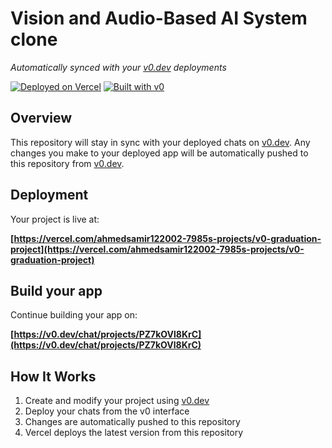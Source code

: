 # Vision and Audio-Based AI System clone

*Automatically synced with your [v0.dev](https://v0.dev) deployments*

[![Deployed on Vercel](https://img.shields.io/badge/Deployed%20on-Vercel-black?style=for-the-badge&logo=vercel)](https://vercel.com/ahmedsamir122002-7985s-projects/v0-graduation-project)
[![Built with v0](https://img.shields.io/badge/Built%20with-v0.dev-black?style=for-the-badge)](https://v0.dev/chat/projects/PZ7kOVl8KrC)

## Overview

This repository will stay in sync with your deployed chats on [v0.dev](https://v0.dev).
Any changes you make to your deployed app will be automatically pushed to this repository from [v0.dev](https://v0.dev).

## Deployment

Your project is live at:

**[https://vercel.com/ahmedsamir122002-7985s-projects/v0-graduation-project](https://vercel.com/ahmedsamir122002-7985s-projects/v0-graduation-project)**

## Build your app

Continue building your app on:

**[https://v0.dev/chat/projects/PZ7kOVl8KrC](https://v0.dev/chat/projects/PZ7kOVl8KrC)**

## How It Works

1. Create and modify your project using [v0.dev](https://v0.dev)
2. Deploy your chats from the v0 interface
3. Changes are automatically pushed to this repository
4. Vercel deploys the latest version from this repository